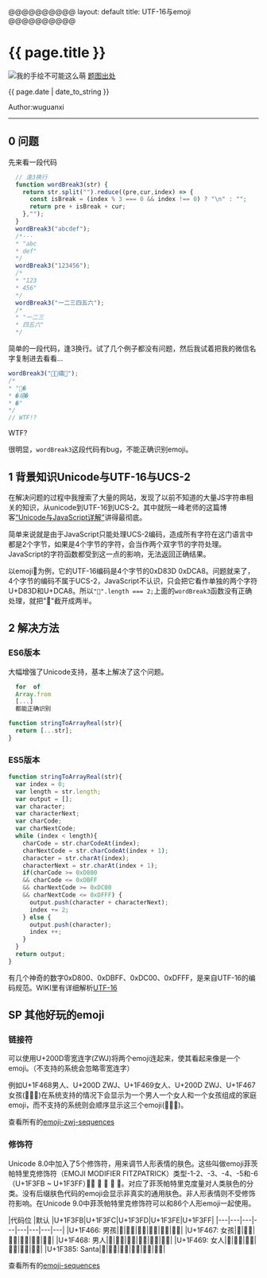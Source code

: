 @@@@@@@@@@
layout: default
title: UTF-16与emoji
@@@@@@@@@@

# {{ page.title }}

![我的手绘不可能这么萌](/blog/images/blog/abfbc34c30be57c03ea127a1c5887340.jpg)
[题图出处](https://www.duitang.com/blog/?id=605367212)


{{ page.date | date_to_string }}

Author:wuguanxi

***

## 0 问题

先来看一段代码

```javascript
  // 逢3换行
  function wordBreak3(str) {
    return str.split("").reduce((pre,cur,index) => {
      const isBreak = (index % 3 === 0 && index !== 0) ? "\n" : "";
      return pre + isBreak + cur;
    },"");
  }
  wordBreak3("abcdef");
  /*···
  * "abc
  * def"
  */
  wordBreak3("123456");
  /*
  * "123
  * 456"
  */
  wordBreak3("一二三四五六");
  /*
  * "一二三
  * 四五六"
  */
```

简单的一段代码，逢3换行。试了几个例子都没有问题，然后我试着把我的微信名字复制进去看看...

```javascript
wordBreak3("💨💨禧🐳");
/*
* "💨�
* �禧�
* �"
*/
// WTF!?
```

WTF?

很明显，`wordBreak3`这段代码有bug，不能正确识别emoji。

## 1 背景知识Unicode与UTF-16与UCS-2

在解决问题的过程中我搜索了大量的网站，发现了以前不知道的大量JS字符串相关的知识，从unicode到UTF-16到UCS-2。其中就阮一峰老师的这篇博客[“Unicode与JavaScript详解”](http://www.ruanyifeng.com/blog/2014/12/unicode.html)讲得最彻底。

简单来说就是由于JavaScript只能处理UCS-2编码，造成所有字符在这门语言中都是2个字节，如果是4个字节的字符，会当作两个双字节的字符处理。JavaScript的字符函数都受到这一点的影响，无法返回正确结果。

以emoji💨为例，它的UTF-16编码是4个字节的0xD83D 0xDCA8。问题就来了，4个字节的编码不属于UCS-2，JavaScript不认识，只会把它看作单独的两个字符U+D83D和U+DCA8。所以`"💨".length === 2;`上面的`wordBreak3`函数没有正确处理，就把"💨"截开成两半。

## 2 解决方法

### ES6版本
大幅增强了Unicode支持，基本上解决了这个问题。

```javascript
  for  of 
  Array.from
  [...]
  都能正确识别
````

```javascript
function stringToArrayReal(str){
  return [...str];
}
```

### ES5版本

```javascript
function stringToArrayReal(str){
  var index = 0;
  var length = str.length;
  var output = [];
  var character;
  var characterNext;
  var charCode;
  var charNextCode;
  while (index < length){
    charCode = str.charCodeAt(index);
    charNextCode = str.charCodeAt(index + 1);
    character = str.charAt(index);
    characterNext = str.charAt(index + 1);
    if(charCode >= 0xD800 
    && charCode <= 0xDBFF 
    && charNextCode >= 0xDC00 
    && charNextCode <= 0xDFFF) {
      output.push(character + characterNext);
      index += 2;
    } else {
      output.push(character);
      index ++;
    }
  }
  return output;
}
```

有几个神奇的数字0xD800、0xDBFF、0xDC00、0xDFFF，是来自UTF-16的编码规范。WIKI里有详细解析[UTF-16](https://zh.wikipedia.org/wiki/UTF-16)

## SP 其他好玩的emoji
### 链接符
可以使用U+200D零宽连字(ZWJ)将两个emoji连起来，使其看起来像是一个emoji。（不支持的系统会忽略零宽连字）

例如U+1F468男人、U+200D ZWJ、U+1F469女人、U+200D ZWJ、U+1F467女孩(👨‍👩‍👧)在系统支持的情况下会显示为一个男人一个女人和一个女孩组成的家庭emoji，而不支持的系统则会顺序显示这三个emoji(👨👩👧)。

查看所有的[emoji-zwj-sequences](http://www.unicode.org/Public/emoji/12.0/emoji-zwj-sequences.txt)

### 修饰符
Unicode 8.0中加入了5个修饰符，用来调节人形表情的肤色。这些叫做emoji菲茨帕特里克修饰符（EMOJI MODIFIER FITZPATRICK）类型-1-2、-3、-4、-5和-6（U+1F3FB ~ U+1F3FF）：🏻 🏼 🏽 🏾 🏿。对应了菲茨帕特里克度量对人类肤色的分类。没有后缀肤色代码的emoji会显示非真实的通用肤色。非人形表情则不受修饰符影响。在Unicode 9.0中菲茨帕特里克修饰符可以和86个人形emoji一起使用。



|代码位	|默认	|U+1F3FB|U+1F3FC|U+1F3FD|U+1F3FE|U+1F3FF|
|---|---|---|---|---|---|---|---|
|U+1F466: 男孩|👦|👦🏻|👦🏼|👦🏽|👦🏾|👦🏿|
|U+1F467: 女孩|👧|👧🏻|👧🏼|👧🏽|👧🏾|👧🏿|
|U+1F468: 男人|👨|👨🏻|👨🏼|👨🏽|👨🏾|👨🏿|
|U+1F469: 女人|👩|👩🏻|👩🏼|👩🏽|👩🏾|👩🏿|
|U+1F385: Santa|🎅|🎅🏻|🎅🏼|🎅🏽|🎅🏾|🎅🏿|


查看所有的[emoji-sequences](http://www.unicode.org/Public/emoji/12.0/emoji-sequences.txt)


